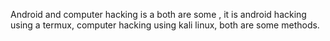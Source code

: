 

Android and computer hacking is a both are some ,
it is android hacking using a termux,
computer hacking using kali linux,
both are some methods.
